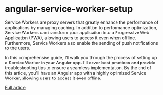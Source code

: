 # angular-service-worker-setup

Service Workers are proxy servers that greatly enhance the performance of applications by managing caching. In addition to performance optimization, Service Workers can transform your application into a Progressive Web Application (PWA), allowing users to access it even when offline. Furthermore, Service Workers also enable the sending of push notifications to the users.

In this comprehensive guide, I'll walk you through the process of setting up a Service Worker in your Angular app. I'll cover best practices and provide troubleshooting tips to ensure a seamless implementation. By the end of this article, you'll have an Angular app with a highly optimized Service Worker, allowing users to access it even offline.

[Full article](https://codebeyondlimits.com/articles/service-workers-in-angular-the-complete-setup-guide-with-best-practices-and-troubleshooting-tips)
